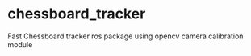 chessboard_tracker
==================

Fast Chessboard tracker ros package using opencv camera calibration module
